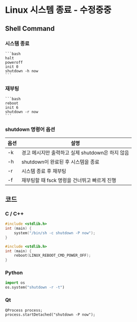 # Linux 시스템 종료 - 수정중중
## Shell Command
### 시스템 종료
    ```bash
    halt
    poweroff
    init 0
    shutdown -h now
    ```
### 재부팅
    ```bash
    reboot
    init 6
    shutdown -r now
    ```
### shutdown 명령어 옵션

옵션|설명
------|-------
-k| 경고 메시지만 출력하고 실제 shutdown은 하지 않음
-h| shutdown이 완료된 후 시스템을 종료
-r| 시스템 종료 후 재부팅
-f| 재부팅할 때 fsck 명령을 건너뛰고 빠르게 진행

## 코드 
### C / C++
```cpp
#include <stdlib.h>
int (main) {
    system("/bin/sh -c shutdown -P now");
}
```
```cpp
#include <stdlib.h>
int (main) {
    reboot(LINUX_REBOOT_CMD_POWER_OFF);
}
```
### Python
```python
import os
os.system("shutdown -r -t")
```
### Qt
```qt
QProcess process;
process.startDetached("shutdown -P now");
```

